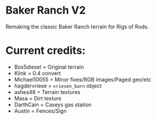 # Baker Ranch V2

Remaking the classic Baker Ranch terrain for Rigs of Rods.

# Current credits:

- Box5diesel = Original terrain
- Klink = 0.4 convert 
- Michael10055 = Minor fixes/RGB images/Paged geo/etc
- hagdervriese = `vriesen_barn` object
- ashes48 = Terrain textures
- Masa = Dirt texture
- DarthCain = Caseys gas station
- Austin = Fences/Sign